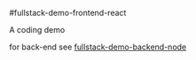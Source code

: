 #fullstack-demo-frontend-react

A coding demo

for back-end see [fullstack-demo-backend-node](https://github.com/eamanola/fullstack-demo-backend-node)
